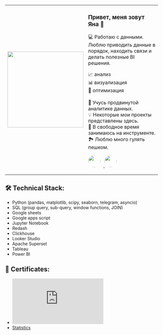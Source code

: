 <table>
  <tr>
    <td>
      <img src="https://user-images.githubusercontent.com/74038190/213760705-0d5bf320-4f43-4352-b74b-0889ae726bf7.gif" width="250">
    </td>
    <td>
      <h3> Привет, меня зовут Яна 👋</h3>
      <p> 💻 Работаю с данными.  <br> Люблю приводить данные в порядок, находить связи и делать полезные BI решения.</p>
      <p>📈 анализ <br> 📊 визуализация<br> 🚀 оптимизация <br><br>    
         🌱 Учусь продвинутой аналитике данных.<br>
         💡 Некоторые мои проекты представлены здесь.<br>   
         🎹 В свободное время занимаюсь на инструменте.<br>
         🏞  Люблю много гулять пешком.<br>
      </p> <!-- Вот здесь я закрыл старый параграф -->
      <p align="left">
        <a href="https://wa.me/89612767870" target="_blank">
          <img src="https://upload.wikimedia.org/wikipedia/commons/5/5e/WhatsApp_icon.png" width="40" style="border-radius: 50%; margin-right: 10px;">
        </a>
         <a href="https://t.me/YanaShuu" target="_blank">
              <img src="https://cdn-icons-png.flaticon.com/512/2111/2111646.png" width="40" style="border-radius: 50%; margin-right: 10px;">
            </a>
          </p>
      </p>
    </td>
  </tr>
</table>

## 🛠 Technical Stack:
- Python (pandas, matplotlib, scipy, seaborn, telegram, asyncio)
- SQL (group query, sub-query, window functions, JOIN)
- Google sheets
- Google apps script
- Jupyter Notebook
- Redash
- Clickhouse
- Looker Studio
- Apache Superset
- Tableau
- Power BI


## 🔭 Сertificates:
- ![Statistics](https://github.com/yanashub/images/blob/main/%D0%A1%D0%B5%D1%80%D1%82%D0%B8%D1%84%D0%B8%D0%BA%D0%B0%D1%82%20Karpov.pdf?raw=true)
- [Statistics](https://stepik.org/cert/1975326) 

